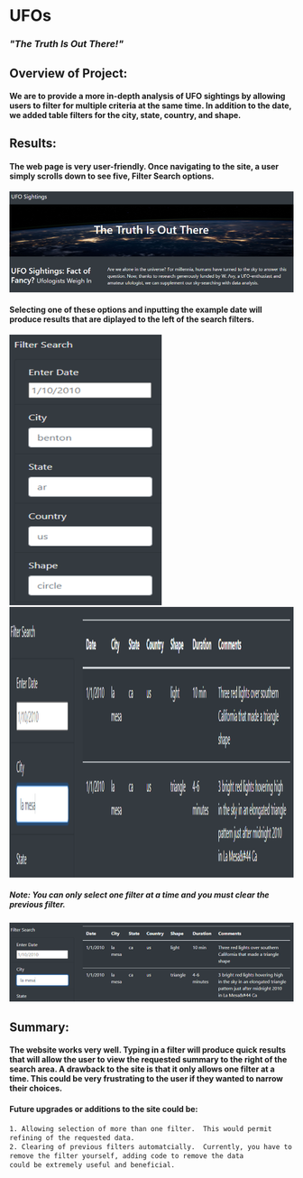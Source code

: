 # UFOs
### *"The Truth Is Out There!"*

## Overview of Project:

#### We are to provide a more in-depth analysis of UFO sightings by allowing users to filter for multiple criteria at the same time. In addition to the date, we added table filters for the city, state, country, and shape.

## Results:

#### The web page is very user-friendly.  Once navigating to the site, a user simply scrolls down to see **five,** Filter Search options.

![site](static/images/site.PNG)

#### Selecting one of these options and inputting the example date will produce results that are diplayed to the left of the search filters.


<img src="static/images/filter_search.PNG" width="270" height="480" /> <img src="static/images/city_search.PNG" width="540" height="480" />


##### Note: You can only select one filter at a time and you must clear the previous filter.

![](static/images/city_search.PNG)

## Summary:

#### The website works very well.  Typing in a filter will produce quick results that will allow the user to view the requested summary to the right of the search area.  A drawback to the site is that it only allows one filter at a time.  This could be very frustrating to the user if they wanted to narrow their choices.

#### Future upgrades or additions to the site could be:

    1. Allowing selection of more than one filter.  This would permit refining of the requested data.
    2. Clearing of previous filters automatcially.  Currently, you have to remove the filter yourself, adding code to remove the data 
    could be extremely useful and beneficial.

